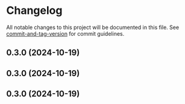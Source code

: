 # Changelog

All notable changes to this project will be documented in this file. See [commit-and-tag-version](https://github.com/absolute-version/commit-and-tag-version) for commit guidelines.

## 0.3.0 (2024-10-19)

## 0.3.0 (2024-10-19)

## 0.3.0 (2024-10-19)
